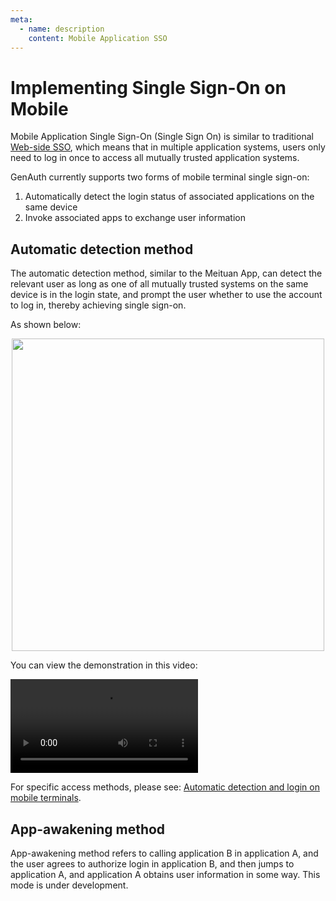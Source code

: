 ```yaml
---
meta:
  - name: description
    content: Mobile Application SSO
---
```


# Implementing Single Sign-On on Mobile

<LastUpdated/>

Mobile Application Single Sign-On (Single Sign On) is similar to traditional [Web-side SSO](/guides/app-new/sso/README.md), which means that in multiple application systems, users only need to log in once to access all mutually trusted application systems.

GenAuth currently supports two forms of mobile terminal single sign-on:

1. Automatically detect the login status of associated applications on the same device
2. Invoke associated apps to exchange user information

## Automatic detection method

The automatic detection method, similar to the Meituan App, can detect the relevant user as long as one of all mutually trusted systems on the same device is in the login state, and prompt the user whether to use the account to log in, thereby achieving single sign-on.

As shown below:

<img src="https://cdn.genauth.ai/blog/image%20%28595%29.png" height=500 style="display:block;margin: 0 auto;">

You can view the demonstration in this video:

<video controls>
<source src="./Authing-App-SSO-Demo.mp4" type="video/mp4">
</video>

For specific access methods, please see: [Automatic detection and login on mobile terminals](./track-session.md).

## App-awakening method

App-awakening method refers to calling application B in application A, and the user agrees to authorize login in application B, and then jumps to application A, and application A obtains user information in some way. This mode is under development.

